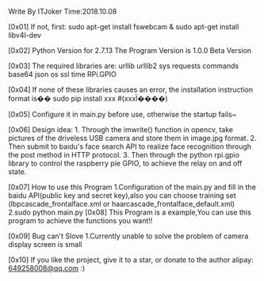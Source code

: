 Write By ITJoker Time:2018.10.08

[0x01]  If not, first: sudo apt-get install fswebcam & sudo apt-get install libv4l-dev

[0x02]  Python Version for 2.7.13  The Program Version is 1.0.0 Beta Version 

[0x03]  The required libraries are:
	urllib
	urllib2
	sys
	requests
	commands
	base64
	json
	os
	ssl
	time
	RPi.GPIO

[0x04]  If none of these libraries causes an error, the installation instruction format is�� sudo pip install xxx   #(xxxΪ����)

[0x05]  Configure it in main.py before use, otherwise the startup fails~

[0x06] Design idea:
    1. Through the imwrite() function in opencv, take pictures of the driveless USB camera and store them in image.jpg format.
    2. Then submit to baidu's face search API to realize face recognition through the post method in HTTP protocol.
    3. Then through the python rpi.gpio library to control the raspberry pie GPIO, to achieve the relay on and off state.

[0x07] How to use this Program
    1.Configuration of the main.py and fill in the baidu API(public key and secret key),also you can choose training set (lbpcascade_frontalface.xml or haarcascade_frontalface_default.xml)
	2.sudo python main.py
[0x08] This Program is a example,You can use this program to achieve the functions you want!!

[0x09] Bug can't Slove
	1.Currently unable to solve the problem of camera display screen is small

[0x10] If you like the project, give it to a star, or donate to the author alipay: 649258008@qq.com :)